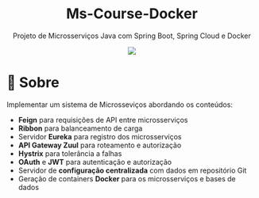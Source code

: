 <h1 align="center">Ms-Course-Docker</h1>
<p align="center">Projeto de Microsserviços Java com Spring Boot, Spring Cloud e Docker</p>

<p align="center">
  <img src="https://img.shields.io/static/v1?label=springboot&message=2.3.7&color=6AAD3D&style=flat-square&logo=spring"/>
</p>

# 📖 Sobre
<p>Implementar um sistema de Microsseviços abordando os conteúdos:</p>

- **Feign** para requisições de API entre microsserviços
- **Ribbon** para balanceamento de carga
- Servidor **Eureka** para registro dos microsserviços
- **API Gateway Zuul** para roteamento e autorização
- **Hystrix** para tolerância a falhas
- **OAuth** e **JWT** para autenticação e autorização
- Servidor de **configuração centralizada** com dados em repositório Git
- Geração de containers **Docker** para os microsserviços e bases de dados
